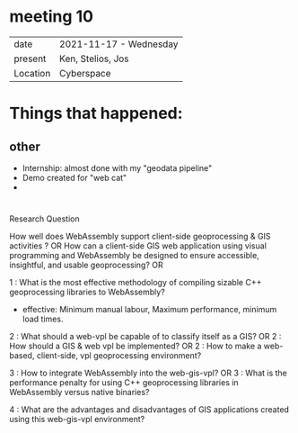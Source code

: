 # meeting 10
|          |                         |
| -------- | ----------------------- |
| date     | 2021-11-17 - Wednesday
| present  | Ken, Stelios, Jos
| Location | Cyberspace

# Things that happened:


## other
- Internship: almost done with my "geodata pipeline"
- Demo created for "web cat"
- 


# 

Research Question

How well does WebAssembly support client-side geoprocessing & GIS activities ?
OR
How can a client-side GIS web application using visual programming and WebAssembly be designed to ensure accessible, insightful, and usable geoprocessing?
OR



1 : What is the most effective methodology of compiling sizable C++ geoprocessing libraries to WebAssembly?
- effective: Minimum manual labour, Maximum performance, minimum load times.

2 : What should a web-vpl be capable of to classify itself as a GIS?
OR
2 : How should a GIS & web vpl be implemented?
OR
2 : How to make a web-based, client-side, vpl geoprocessing environment?

3 : How to integrate WebAssembly into the web-gis-vpl?
OR
3 : What is the performance penalty for using C++ geoprocessing libraries in WebAssembly versus native binaries?

4 : What are the advantages and disadvantages of GIS applications created using this web-gis-vpl environment?



